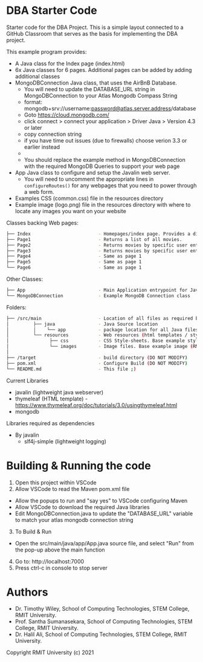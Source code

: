 # DBA  Starter Code
Starter code for the DBA Project. This is a simple layout connected to a GitHub Classroom that serves as the basis for implementing the DBA project. 

This example program provides:

* A Java class for the Index page (index.html)
* 6x Java classes for 6 pages. Additional pages can be added by adding additional classes
* MongoDBConnection Java class, that uses the AirBnB Database.
    * You will need to update the DATABASE_URL string in MongoDBConnection to your Atlas Mongodb Compass String
    *  format: mongodb+srv://username:password@atlas.server.address/database
    *  Goto https://cloud.mongodb.com/ 
    *  click connect > connect your application > Driver Java > Version 4.3 or later
    *  copy connection string
    *  if you have time out issues (due to firewalls) choose verion 3.3 or earlier instead
    * 
    * You should replace the example method in MongoDBConnection with the required MongoDB Queries to support your web page
* App Java class to configure and setup the Javalin web server. 
    * You will need to uncomment the appropriate lines in ```configureRoutes()``` for any webpages that you need to power through a web form.
* Examples CSS (common.css) file in the resources directory
* Example image (logo.png) file in the resources directory with where to locate any images you want on your website

Classes backing Web pages:
```bash
├── Index                         - Homepages/index page. Provides a directory to all other pages
├── Page1                         - Returns a list of all movies.
├── Page2                         - Returns movies by specific user entered type - using basic HTML
├── Page3                         - Returns movies by specific user entered type - using Thymeleaf
├── Page4                         - Same as page 1
├── Page5                         - Same as page 1                       
└── Page6                         - Same as page 1
```

Other Classes:
```bash
├── App                           - Main Application entrypoint for Javalin
└── MongoDBConnection             - Example MongoDB Connection class 
```

Folders:
```bash
├── /src/main                     - Location of all files as required by MAVEN build
│         ├── java                - Java Source location
│         │    └── app            - package location for all Java files
│         └── resources           - Web resources (html templates / style sheets)
│               ├── css           - CSS Style-sheets. Base example style sheet (common.css) provided
│               └── images        - Image files. Base example image (RMIT Logo) provided
│ 
├── /target                       - build directory (DO NOT MODIFY)
├── pom.xml                       - Configure Build (DO NOT MODIFY)
└── README.md                     - This file ;)
```

Current Libraries
* javalin (lightweight java webserver)
* thymeleaf (HTML template) - https://www.thymeleaf.org/doc/tutorials/3.0/usingthymeleaf.html
* mongodb

Libraries required as dependencies
* By javalin
   * slf4j-simple (lightweight logging)

# Building & Running the code
1. Open this project within VSCode
2. Allow VSCode to read the Maven pom.xml file
 - Allow the popups to run and "say yes" to VSCode configuring Maven
 - Allow VSCode to download the required Java libraries
 - Edit MongoDBConnection.java to update the "DATABASE_URL" variable to match your atlas mongodb connection string
3. To Build & Run
 - Open the src/main/java/app/App.java source file, and select "Run" from the pop-up above the main function
4. Go to: http://localhost:7000
5. Press ctrl-c in console to stop server

# Authors
* Dr. Timothy Wiley, School of Computing Technologies, STEM College, RMIT University.
* Prof. Santha Sumanasekara, School of Computing Technologies, STEM College, RMIT University.
* Dr. Halil Ali, School of Computing Technologies, STEM College, RMIT University.

Copyright RMIT University (c) 2021

